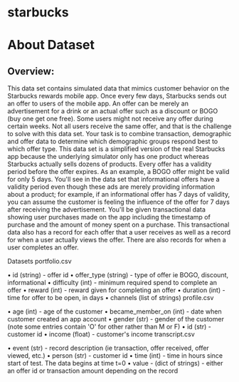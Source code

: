 # starbucks

# About Dataset

## Overview: 

This data set contains simulated data that mimics customer behavior on the Starbucks rewards mobile app. Once every few days, Starbucks sends out an offer to users of the mobile app. An offer can be merely an advertisement for a drink or an actual offer such as a discount or BOGO (buy one get one free). Some users might not receive any offer during certain weeks. Not all users receive the same offer, and that is the challenge to solve with this data set. Your task is to combine transaction, demographic and offer data to determine which demographic groups respond best to which offer type. This data set is a simplified version of the real Starbucks app because the underlying simulator only has one product whereas Starbucks actually sells dozens of products. Every offer has a validity period before the offer expires. As an example, a BOGO offer might be valid for only 5 days. You'll see in the data set that informational offers have a validity period even though these ads are merely providing information about a product; for example, if an informational offer has 7 days of validity, you can assume the customer is feeling the influence of the offer for 7 days after receiving the advertisement. You'll be given transactional data showing user purchases made on the app including the timestamp of purchase and the amount of money spent on a purchase. This transactional data also has a record for each offer that a user receives as well as a record for when a user actually views the offer. There are also records for when a user completes an offer.

Datasets
portfolio.csv

• id (string) - offer id
• offer_type (string) - type of offer ie BOGO, discount, informational
• difficulty (int) - minimum required spend to complete an offer
• reward (int) - reward given for completing an offer
• duration (int) - time for offer to be open, in days
• channels (list of strings)
profile.csv

• age (int) - age of the customer
• became_member_on (int) - date when customer created an app account
• gender (str) - gender of the customer (note some entries contain 'O' for other rather than M or F)
• id (str) - customer id
• income (float) - customer's income
transcript.csv

• event (str) - record description (ie transaction, offer received, offer viewed, etc.)
• person (str) - customer id
• time (int) - time in hours since start of test. The data begins at time t=0
• value - (dict of strings) - either an offer id or transaction amount depending on the record
